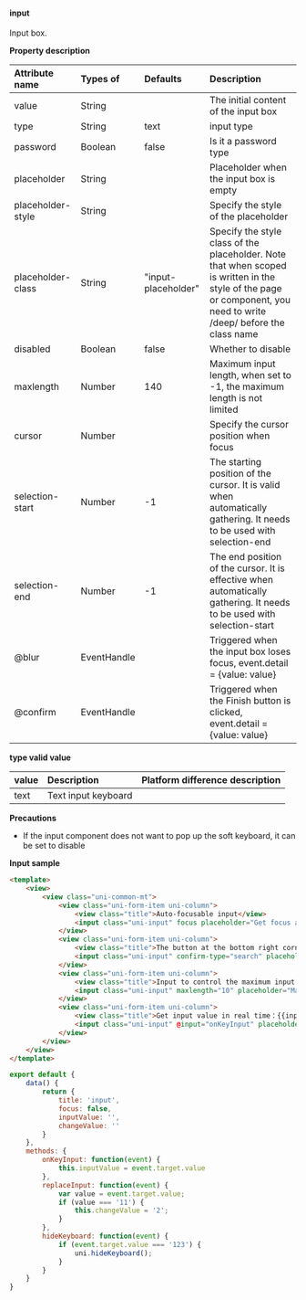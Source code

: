 #### input

Input box.

**Property description**

| Attribute name    | Types of    | Defaults            | Description                                                  |
| :---------------- | :---------- | :------------------ | :----------------------------------------------------------- |
| value             | String      |                     | The initial content of the input box                         |
| type              | String      | text                | input type                                                   |
| password          | Boolean     | false               | Is it a password type                                        |
| placeholder       | String      |                     | Placeholder when the input box is empty                      |
| placeholder-style | String      |                     | Specify the style of the placeholder                         |
| placeholder-class | String      | "input-placeholder" | Specify the style class of the placeholder. Note that when scoped is written in the style of the page or component, you need to write /deep/ before the class name |
| disabled          | Boolean     | false               | Whether to disable                                           |
| maxlength         | Number      | 140                 | Maximum input length, when set to -1, the maximum length is not limited |
| cursor            | Number      |                     | Specify the cursor position when focus                       |
| selection-start   | Number      | -1                  | The starting position of the cursor. It is valid when automatically gathering. It needs to be used with selection-end |
| selection-end     | Number      | -1                  | The end position of the cursor. It is effective when automatically gathering. It needs to be used with selection-start |
| @blur             | EventHandle |                     | Triggered when the input box loses focus, event.detail = {value: value} |
| @confirm          | EventHandle |                     | Triggered when the Finish button is clicked, event.detail = {value: value} |



**type valid value**

| value | Description         | Platform difference description |
| :---- | :------------------ | :------------------------------ |
| text  | Text input keyboard |                                 |

**Precautions**

- If the input component does not want to pop up the soft keyboard, it can be set to disable



**Input sample** 

```html
<template>
	<view>
		<view class="uni-common-mt">
			<view class="uni-form-item uni-column">
				<view class="title">Auto-focusable input</view>
				<input class="uni-input" focus placeholder="Get focus automatically" />
			</view>
			<view class="uni-form-item uni-column">
				<view class="title">The button at the bottom right corner of the keyboard is displayed as search</view>
				<input class="uni-input" confirm-type="search" placeholder="The button at the bottom right corner of the keyboard is displayed as search" />
			</view>
			<view class="uni-form-item uni-column">
				<view class="title">Input to control the maximum input length</view>
				<input class="uni-input" maxlength="10" placeholder="Maximum input length is 10" />
			</view>
			<view class="uni-form-item uni-column">
				<view class="title">Get input value in real time：{{inputValue}}</view>
				<input class="uni-input" @input="onKeyInput" placeholder="Input synchronization to view" />
			</view>
		</view>
	</view>
</template>
```

```javascript
export default {
    data() {
        return {
            title: 'input',
            focus: false,
            inputValue: '',
            changeValue: ''
        }
    },
    methods: {
        onKeyInput: function(event) {
            this.inputValue = event.target.value
        },
        replaceInput: function(event) {
            var value = event.target.value;
            if (value === '11') {
                this.changeValue = '2';
            }
        },
        hideKeyboard: function(event) {
            if (event.target.value === '123') {
                uni.hideKeyboard();
            }
        }
    }
}
```

